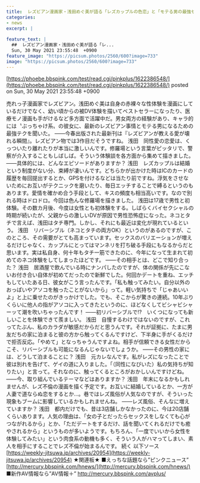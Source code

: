 ```yaml
---
title:  レズビアン漫画家・浅田めぐ美が語る「レズカップルの色恋」と「モテる男の最強セックステクニック」 	
categories:
- news
excerpt: |
  
feature_text: |
  ##  レズビアン漫画家・浅田めぐ美が語る「レ...
  Sun, 30 May 2021 23:55:48  +0900
feature_image: "https://picsum.photos/2560/600?image=733"
image: "https://picsum.photos/2560/600?image=733"
---
```


[https://phoebe.bbspink.com/test/read.cgi/pinkplus/1622386548/](https://phoebe.bbspink.com/test/read.cgi/pinkplus/1622386548/)
posted on Sun, 30 May 2021 23:55:48  +0900

<!--more-->

売れっ子漫画家でレズビアン。浅田めぐ美は自身の赤裸々な性体験を漫画にしているだけでなく、幼い頃からの被DV体験を描いてベストセラーになったり、医療モノ漫画も手がけるなど多方面で活躍中だ。男女両方の経験があり、キャラ的には〝ぶっちゃけ系〟の彼女に、最新のレズビアン事情とモテる男になるための最強テクを聞いた。 ——今春出版された最新刊は『レズビアンが教える愛が壊れる瞬間』。レズビアン物では3作目だそうですね。 浅田　同性愛の恋愛は、くっついたり離れたりが本当に激しいんです。修羅場という言葉がピッタリで、警察が介入することもしばしば。そういう体験談を各方面から集めて描きました。 ——具体的には、どんなエピソードがありますか？ 浅田　レズカップルは結婚という制度がない分、束縛が凄いんです。どちらかが出かけた時はICのカードの履歴を毎回提出するとか、GPSを付けるなどは当たり前ですね。浮気をさせないためにお互いがテクニックを磨いたり、毎日エッチすることで縛るというのもあります。愛情を確かめ合う手段として、キスの頻度も相当高いです。なので別れる時はドロドロ。今回は色んな修羅場を描きました。 浅田は17歳で男性と初体験。その数カ月後、今度は女性とも初体験をする。しばらくバイセクシャルの時期が続いたが、父親からの激しいDVが原因で男性恐怖症になった。ネコとタチで言えば、浅田はタチ専門。しかし、それにも最近は変化が現れているという。 浅田　リバーシブル（ネコとタチの両方OK）というのがあるのですが、このところ、その需要がとても高まっています。セックスのバリエーションが増えるだけじゃなく、カップルにとってはマンネリを打ち破る手段にもなるからだと思います。実は私自身、何十年もタチ一筋できたのに、今年になって生まれて初めてのネコ体験をしてしまったほどです。 ——その相手とは、どこで知り合った？ 浅田　居酒屋で飲んでいる時にナンパしたのですが、体の関係が先にこないお付き合い自体が初めてだったので新鮮でした。何回かデートを重ね、エッチもしていたある日、彼女がこう言ったんです。「私も触ってみたい。自分以外のおっぱいやアソコを触ったことがないから」って。軽い気持ちで「じゃあいいよ」と上に乗せたのがきっかけでした。でも、そこからが驚きの連続。10年ぶりくらいに他人の指がアソコに入ってきたというのに、ほどなくしてビシャビシャーッて潮を吹いちゃったんです！ ——初リバーシブルで!?　いくつになっても新しいことを体験できて羨ましい。 浅田　自慢するわけではないのですが、これってたぶん、私のカラダが敏感だからだと思うんです。それが証拠に、たまに男友だちの家に泊まると彼の方から触ってくるんですけど、下半身に手がくるだけで拒否反応。「やめて」となっちゃうんですよね。相手が信頼できる女性だからこそ、リバーシブルも可能になるんじゃないでしょうか。 ——その男性の家には、どうして泊まることに？ 浅田　元カレなんです。私がレズになったことで彼は別れを告げて、ゲイの道に入りました。「（同性になびいた）私の気持ちが知りたい」と言って。それなのに、触ってくるところがおかしいんですけどね。 ——今、取り組んでいるテーマなどはありますか？ 浅田　年末になるかもしれませんが、レズ不倫の漫画を描く予定です。お互いに結婚しているとか、一方が人妻で道ならぬ恋をするとか…。巷ではレズ風俗が人気なのですが、そういった現象もブームに影響しているかもしれませんね。 ——レズ風俗、そんなに増えていますか？ 浅田　都内だけでも、昔は3店舗しかなかったのに、今は20店舗くらいあります。人気の理由は、「女の子とだったらセックスをしなくても心がつながれるから」とか、「ただデートをするだけ、話を聞いてくれるだけでも癒やされるから」というものが多いようです。もちろん、「一度でいいから女性を体験してみたい」という肉食系の動機も多く、そういう人がハマってしまい、素人を相手にすることでレズ不倫が始まるんです。 続く 以下ソース [https://weekly-jitsuwa.jp/archives/20954](https://weekly-jitsuwa.jp/archives/20954) ★関連板★ ■えっちな話題なら”ピンクニュース” [http://mercury.bbspink.com/hnews/](http://mercury.bbspink.com/hnews/) ■新作AV情報なら”AV情報＋” http://mercury.bbspink.com/avplus/
